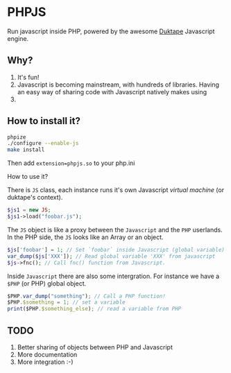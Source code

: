 # PHPJS
Run javascript inside PHP, powered by the awesome [Duktape](http://duktape.org) Javascript engine.

Why?
----

1. It's fun!
2. Javascript is becoming mainstream, with hundreds of libraries. Having an easy way of sharing code with Javascript natively makes using
3. 

How to install it?
------------------

```bash
phpize
./configure --enable-js
make install
```

Then add `extension=phpjs.so` to your php.ini

How to use it?

There is `JS` class, each instance runs it's own Javascript *virtual machine* (or duktape's context).

```php
$js1 = new JS;
$js1->load("foobar.js");
```

The `JS` object is like a proxy between the `Javascript` and the `PHP` userlands. In the PHP side, the `JS` looks like an Array or an object.

```php
$js['foobar'] = 1; // Set `foobar` inside Javascript (global variable)
var_dump($js['XXX']); // Read global variable 'XXX' from javascript
$js->fnc(); // Call fnc() function from Javascript.
```

Inside `Javascript` there are also some intergration. For instance we have a `$PHP` (or PHP) global object.

```js
$PHP.var_dump("something"); // Call a PHP function!
$PHP.$something = 1; // set a variable
print($PHP.$something_else); // read a variable from PHP
```

TODO
----

1. Better sharing of objects between PHP and Javascript
2. More documentation
3. More integration :-)
